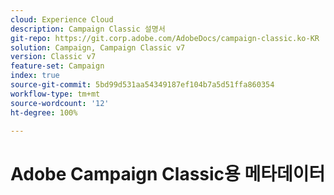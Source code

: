 ```yaml
---
cloud: Experience Cloud
description: Campaign Classic 설명서
git-repo: https://git.corp.adobe.com/AdobeDocs/campaign-classic.ko-KR
solution: Campaign, Campaign Classic v7
version: Classic v7
feature-set: Campaign
index: true
source-git-commit: 5bd99d531aa54349187ef104b7a5d51ffa860354
workflow-type: tm+mt
source-wordcount: '12'
ht-degree: 100%

---
```



# Adobe Campaign Classic용 메타데이터
